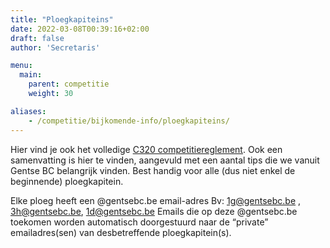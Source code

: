```yaml
---
title: "Ploegkapiteins"
date: 2022-03-08T00:39:16+02:00
draft: false
author: 'Secretaris'

menu:
  main:
    parent: competitie
    weight: 30

aliases:
    - /competitie/bijkomende-info/ploegkapiteins/    
---
```


Hier vind je ook het volledige [C320 competitiereglement](http://badvla.tournamentsoftware.com/file/586094/?dl=1). Ook een samenvatting is hier te vinden, aangevuld met een aantal tips die we vanuit Gentse BC belangrijk vinden. Best handig voor alle (dus niet enkel de beginnende) ploegkapitein.

Elke ploeg heeft een @gentsebc.be email-adres Bv: 1g@gentsebc.be , 3h@gentsebc.be, 1d@gentsebc.be
Emails die op deze @gentsebc.be toekomen worden automatisch doorgestuurd naar de “private” emailadres(sen) van desbetreffende ploegkapitein(s).
